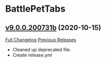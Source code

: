 # BattlePetTabs

## [v9.0.0.200731b](https://github.com/Vladinator89/wow-addon-battlepettabs/tree/v9.0.0.200731b) (2020-10-15)
[Full Changelog](https://github.com/Vladinator89/wow-addon-battlepettabs/compare/v9.0.0.200731...v9.0.0.200731b) [Previous Releases](https://github.com/Vladinator89/wow-addon-battlepettabs/releases)

- Cleaned up deprecated file.  
- Create release.yml  